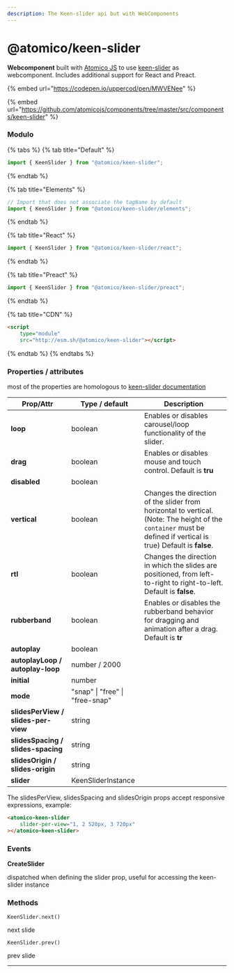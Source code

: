 ```yaml
---
description: The Keen-slider api but with WebComponents
---
```


# @atomico/keen-slider

**Webcomponent** built with [Atomico JS](https://atomicojs.dev/) to use [keen-slider](https://keen-slider.io/) as webcomponent. Includes additional support for React and Preact.

{% embed url="https://codepen.io/uppercod/pen/MWVENee" %}

{% embed url="https://github.com/atomicojs/components/tree/master/src/components/keen-slider" %}

### Modulo

{% tabs %}
{% tab title="Default" %}
```javascript
import { KeenSlider } from "@atomico/keen-slider";
```


{% endtab %}

{% tab title="Elements" %}
```javascript
// Import that does not associate the tagName by default
import { KeenSlider } from "@atomico/keen-slider/elements";
```
{% endtab %}

{% tab title="React" %}
```javascript
import { KeenSlider } from "@atomico/keen-slider/react";
```
{% endtab %}

{% tab title="Preact" %}
```javascript
import { KeenSlider } from "@atomico/keen-slider/preact";
```
{% endtab %}

{% tab title="CDN" %}
```html
<script 
    type="module" 
    src="http://esm.sh/@atomico/keen-slider"></script>
```
{% endtab %}
{% endtabs %}

### Properties / attributes

most of the properties are homologous to [keen-slider documentation](https://keen-slider.io/docs)

| Prop/Attr                           | Type / default                  | Description                                                                                                                                                      |
| ----------------------------------- | ------------------------------- | ---------------------------------------------------------------------------------------------------------------------------------------------------------------- |
| **loop**                            | boolean                         | Enables or disables carousel/loop functionality of the slider.                                                                                                   |
| **drag**                            | boolean                         | Enables or disables mouse and touch control. Default is **tru**                                                                                                  |
| **disabled**                        | boolean                         |                                                                                                                                                                  |
| **vertical**                        | boolean                         | Changes the direction of the slider from horizontal to vertical. (Note: The height of the `container` must be defined if vertical is true) Default is **false**. |
| **rtl**                             | boolean                         | Changes the direction in which the slides are positioned, from left-to-right to right-to-left. Default is **false**.                                             |
| **rubberband**                      | boolean                         | Enables or disables the rubberband behavior for dragging and animation after a drag. Default is **tr**                                                           |
| **autoplay**                        | boolean                         |                                                                                                                                                                  |
| **autoplayLoop / autoplay-loop**    | number / 2000                   |                                                                                                                                                                  |
| **initial**                         | number                          |                                                                                                                                                                  |
| **mode**                            | "snap" \| "free" \| "free-snap" |                                                                                                                                                                  |
| **slidesPerView / slides-per-view** | string                          |                                                                                                                                                                  |
| **slidesSpacing / slides-spacing**  | string                          |                                                                                                                                                                  |
| **slidesOrigin / slides-origin**    | string                          |                                                                                                                                                                  |
| **slider**                          | KeenSliderInstance              |                                                                                                                                                                  |

The slidesPerView, slidesSpacing and slidesOrigin props accept responsive expressions, example:

```html
<atomico-keen-slider 
    slider-per-view="1, 2 520px, 3 720px"
></atomico-keen-slider>
```

### Events

**CreateSlider**

dispatched when defining the slider prop, useful for accessing the keen-slider instance

### Methods

`KeenSlider.next()`

next slide

`KeenSlider.prev()`

prev slide

****
